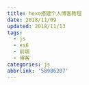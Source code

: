 ```yaml
---
title: hexo搭建个人博客教程
date: 2018/11/09
updated: 2018/11/13
tags:
  - js
  - es6
  - 前端
  - 博客
categories: js
abbrlink: '58986207'
---
```

